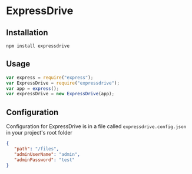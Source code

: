 # ExpressDrive

## Installation

```
npm install expressdrive
```

## Usage

``` javascript
var express = require("express");
var ExpressDrive = require("expressdrive");
var app = express();
var expressDrive = new ExpressDrive(app);
```

## Configuration

Configuration for ExpressDrive is in a file called `expressdrive.config.json` in your project's root folder

```json
{
   "path": "/files",
   "adminUserName": "admin",
   "adminPassword": "test"
}
```